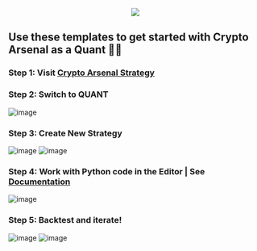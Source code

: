 <p align="center">
  <img  src="https://user-images.githubusercontent.com/41980722/197582397-74cbb541-0484-4434-93ff-275cb91910b1.png">
</p>

## Use these templates to get started with Crypto Arsenal as a Quant :technologist:

### Step 1: Visit [Crypto Arsenal Strategy](https://crypto-arsenal.io/strategies)

### Step 2: Switch to QUANT
![image](https://user-images.githubusercontent.com/41980722/197581350-bce8cf8d-d033-444e-bd63-8f8888cae989.png)

### Step 3: Create New Strategy 

![image](https://user-images.githubusercontent.com/41980722/197581408-a6203c0d-2fc6-413a-8e66-45238625f440.png)
![image](https://user-images.githubusercontent.com/41980722/197581447-46aa6b4f-0444-49b5-8c02-a928fb9008b4.png)

### Step 4: Work with Python code in the Editor | See [Documentation](https://docs.crypto-arsenal.io/docs/developer/get-started/python/hello-world)

![image](https://user-images.githubusercontent.com/41980722/197581588-2c0b6ab5-c7df-4c61-859d-953dcb173087.png)

### Step 5: Backtest and iterate!

![image](https://user-images.githubusercontent.com/41980722/197581481-d2cf5930-d187-4a98-b0fa-1928a3655843.png)
![image](https://user-images.githubusercontent.com/41980722/197582225-7c7b7cbe-be9b-473c-a637-4faebc851e11.png)
